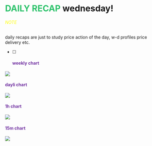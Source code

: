 # <font color="#2DC26B">DAILY RECAP</font> wednesday!
###### <font color="#ffff00">NOTE</font>
daily recaps are just to study price action of the day,
w-d profiles price delivery etc.
- [ ] #### <font color="#7030a0">weekly chart</font>
![](https://i.imgur.com/3oNTjCU.png)
#### <font color="#7030a0">dayli chart</font>
![](https://i.imgur.com/rIREGPz.png)
#### <font color="#7030a0">1h chart</font>
![](https://i.imgur.com/3KovUzI.png)
#### <font color="#7030a0">15m chart</font>
![](https://i.imgur.com/csRMLyU.png)

